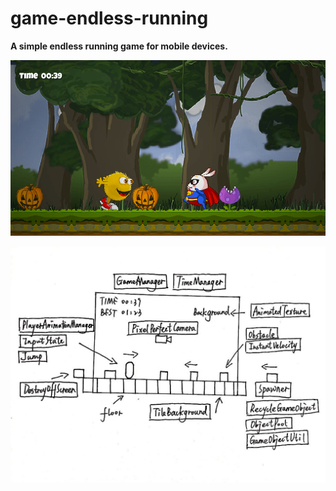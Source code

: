# game-endless-running

**A simple endless running game for mobile devices.**

![](media/14932689983664.png)

![](media/14932689465212.jpg)